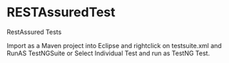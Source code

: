 # RESTAssuredTest
RestAssured Tests

Import as a Maven project into Eclipse and rightclick on testsuite.xml and RunAS TestNGSuite or Select Individual Test and run as TestNG Test.
